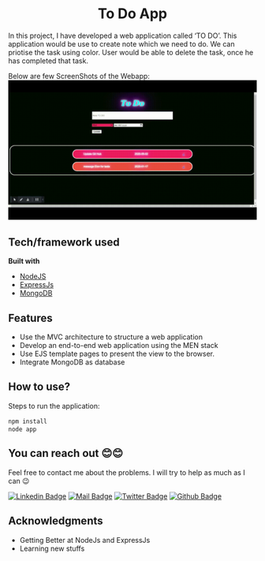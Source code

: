 <h1 align="center">
  
  <h1 align="center">To Do App</h1>
</h1>


In this project, I have developed a web application called ‘TO DO’. This application would be use to create note which we need to do. We can priotise the task using color. User would be able to delete the task, once he has completed that task.


Below are few ScreenShots of the Webapp:
![Alt Text](./media/Home.gif)



## Tech/framework used

<b>Built with</b>
- [NodeJS](https://nodejs.dev/)
- [ExpressJs](https://expressjs.com/)
- [MongoDB](https://www.mongodb.com/)

## Features
- Use the MVC architecture to structure a web application
- Develop an end-to-end web application using the MEN stack
- Use EJS template pages to present the view to the browser.
- Integrate MongoDB as database

## How to use?
Steps to run the application:
```
npm install
node app
```

## You can reach out 😊😊

Feel free to contact me about the problems. I will try to help as much as I can 😉

[![Linkedin Badge](https://img.shields.io/badge/linkedin-%230077B5.svg?&style=for-the-badge&logo=linkedin&logoColor=white)](https://www.linkedin.com/in/samihan-jawalkar-b38457a1/)
[![Mail Badge](https://img.shields.io/badge/email-c14438?style=for-the-badge&logo=Gmail&logoColor=white&link=mailto:samihan.jawalkar@gmail.com)](mailto:sammihan.jawalkar@gmail.com)
[![Twitter Badge](https://img.shields.io/badge/twitter-1DA1F2?style=for-the-badge&logo=twitter&logoColor=white)](https://twitter.com/samihan162)
[![Github Badge](https://img.shields.io/badge/github-333?style=for-the-badge&logo=github&logoColor=white)](https://github.com/samihan123)



## Acknowledgments

- Getting Better at NodeJs and ExpressJs
- Learning new stuffs
